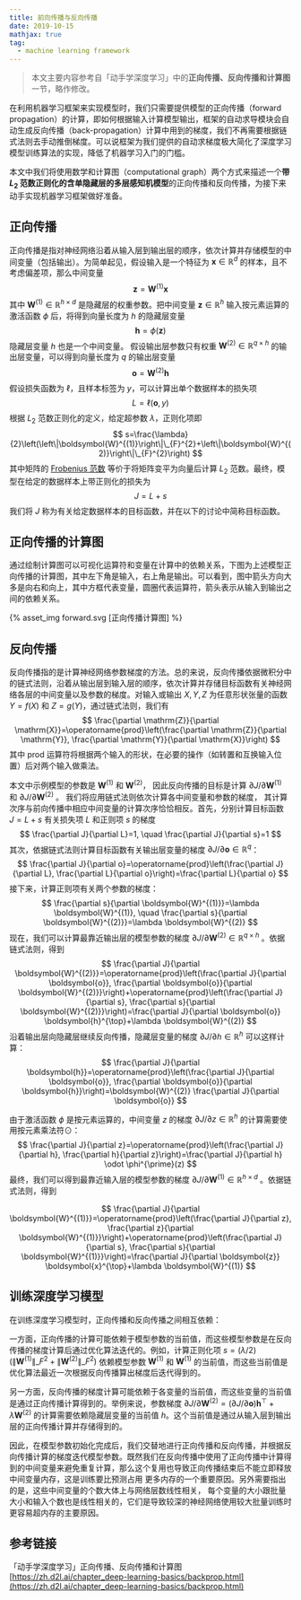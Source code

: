 ```yaml
---
title: 前向传播与反向传播
date: 2019-10-15
mathjax: true
tag:
  - machine learning framework
---
```


> 本文主要内容参考自「动手学深度学习」中的**正向传播、反向传播和计算图**一节，略作修改。

在利用机器学习框架来实现模型时，我们只需要提供模型的正向传播（forward propagation）的计算，即如何根据输⼊计算模型输出，框架的自动求导模块会⾃动⽣成反向传播（back-propagation）计算中用到的梯度，我们不再需要根据链式法则去手动推倒梯度。可以说框架为我们提供的⾃动求梯度极⼤简化了深度学习模型训练算法的实现，降低了机器学习入门的门槛。

本文中我们将使⽤数学和计算图（computational graph）两个⽅式来描述一个**带 $L_{2}$ 范数正则化的含单隐藏层的多层感知机模型**的正向传播和反向传播，为接下来动手实现机器学习框架做好准备。

<!-- more -->

## 正向传播

正向传播是指对神经⽹络沿着从输⼊层到输出层的顺序，依次计算并存储模型的中间变量（包括输出）。为简单起⻅，假设输⼊是⼀个特征为 $\boldsymbol{x} \in \mathbb{R}^{d}$ 的样本，且不考虑偏差项，那么中间变量
$$
\boldsymbol{z}=\boldsymbol{W}^{(1)} \boldsymbol{x}
$$
其中 $\boldsymbol{W}^{(1)} \in \mathbb{R}^{h \times d}$ 是隐藏层的权重参数。把中间变量 $\boldsymbol{z} \in \mathbb{R}^{h}$ 输⼊按元素运算的激活函数 $\phi$ 后，将得到向量⻓度为 $h$ 的隐藏层变量
$$
\boldsymbol{h}=\phi(\boldsymbol{z})
$$
隐藏层变量 $h$ 也是⼀个中间变量。 假设输出层参数只有权重 $\boldsymbol{W}^{(2)} \in \mathbb{R}^{q \times h}$ 的输出层变量，可以得到向量⻓度为 $q$ 的输出层变量
$$
\boldsymbol{o}=\boldsymbol{W}^{(2)} \boldsymbol{h}
$$
假设损失函数为 $\ell$，且样本标签为 $y$，可以计算出单个数据样本的损失项
$$
L=\ell(\boldsymbol{o}, y)
$$
根据 $L_{2}$ 范数正则化的定义，给定超参数 $\lambda$，正则化项即
$$
s=\frac{\lambda}{2}\left(\left\|\boldsymbol{W}^{(1)}\right\|\_{F}^{2}+\left\|\boldsymbol{W}^{(2)}\right\|\_{F}^{2}\right)
$$
其中矩阵的 [Frobenius 范数](http://mathworld.wolfram.com/FrobeniusNorm.html) 等价于将矩阵变平为向量后计算 $L_{2}$ 范数。最终，模型在给定的数据样本上带正则化的损失为
$$
J=L+s
$$
我们将 $J$ 称为有关给定数据样本的⽬标函数，并在以下的讨论中简称⽬标函数。

## 正向传播的计算图

通过绘制计算图可以可视化运算符和变量在计算中的依赖关系，下图为上述模型正向传播的计算图，其中左下⻆是输⼊，右上⻆是输出。可以看到，图中箭头⽅向⼤多是向右和向上，其中⽅框代表变量，圆圈代表运算符，箭头表⽰从输⼊到输出之间的依赖关系。

{% asset_img forward.svg [正向传播计算图] %}

## 反向传播

反向传播指的是计算神经⽹络参数梯度的⽅法。总的来说，反向传播依据微积分中的链式法则，沿着从输出层到输⼊层的顺序，依次计算并存储⽬标函数有关神经⽹络各层的中间变量以及参数的梯度。对输⼊或输出 $X, Y, Z$ 为任意形状张量的函数 $Y=f(X)$ 和 $Z=g(Y)$，通过链式法则，我们有
$$
\frac{\partial \mathrm{Z}}{\partial \mathrm{X}}=\operatorname{prod}\left(\frac{\partial \mathrm{Z}}{\partial \mathrm{Y}}, \frac{\partial \mathrm{Y}}{\partial \mathrm{X}}\right)
$$
其中 prod 运算符将根据两个输⼊的形状，在必要的操作（如转置和互换输⼊位置）后对两个输⼊做乘法。

本文中示例模型的参数是 $\boldsymbol{W}^{(1)}$ 和 $\mathbf{W}^{(2)}$， 因此反向传播的⽬标是计算 $\partial J / \partial \boldsymbol{W}^{(1)}$ 和 $\partial J / \partial \boldsymbol{W}^{(2)}$ 。 我们将应⽤链式法则依次计算各中间变量和参数的梯度， 其计算次序与前向传播中相应中间变量的计算次序恰恰相反。⾸先，分别计算⽬标函数 $J=L+s$ 有关损失项 $L$ 和正则项 $s$ 的梯度
$$
\frac{\partial J}{\partial L}=1, \quad \frac{\partial J}{\partial s}=1
$$
其次，依据链式法则计算⽬标函数有关输出层变量的梯度 $\partial J / \partial \boldsymbol{o} \in \mathbb{R}^{q}$：
$$
\frac{\partial J}{\partial o}=\operatorname{prod}\left(\frac{\partial J}{\partial L}, \frac{\partial L}{\partial o}\right)=\frac{\partial L}{\partial o}
$$
接下来，计算正则项有关两个参数的梯度：
$$
\frac{\partial s}{\partial \boldsymbol{W}^{(1)}}=\lambda \boldsymbol{W}^{(1)}, \quad \frac{\partial s}{\partial \boldsymbol{W}^{(2)}}=\lambda \boldsymbol{W}^{(2)}
$$
现在，我们可以计算最靠近输出层的模型参数的梯度 $\partial J / \partial \boldsymbol{W}^{(2)} \in \mathbb{R}^{q \times h}$ 。依据链式法则，得到
$$
\frac{\partial J}{\partial \boldsymbol{W}^{(2)}}=\operatorname{prod}\left(\frac{\partial J}{\partial \boldsymbol{o}}, \frac{\partial \boldsymbol{o}}{\partial \boldsymbol{W}^{(2)}}\right)+\operatorname{prod}\left(\frac{\partial J}{\partial s}, \frac{\partial s}{\partial \boldsymbol{W}^{(2)}}\right)=\frac{\partial J}{\partial \boldsymbol{o}} \boldsymbol{h}^{\top}+\lambda \boldsymbol{W}^{(2)}
$$
沿着输出层向隐藏层继续反向传播，隐藏层变量的梯度 $\partial J / \partial h \in \mathbb{R}^{h}$ 可以这样计算：
$$
\frac{\partial J}{\partial \boldsymbol{h}}=\operatorname{prod}\left(\frac{\partial J}{\partial \boldsymbol{o}}, \frac{\partial \boldsymbol{o}}{\partial \boldsymbol{h}}\right)=\boldsymbol{W}^{(2)} \frac{\partial J}{\partial \boldsymbol{o}}
$$


由于激活函数 $\phi$ 是按元素运算的，中间变量 $z$ 的梯度 $\partial J / \partial z \in \mathbb{R}^{h}$  的计算需要使⽤按元素乘法符⊙：
$$
\frac{\partial J}{\partial z}=\operatorname{prod}\left(\frac{\partial J}{\partial h}, \frac{\partial h}{\partial z}\right)=\frac{\partial J}{\partial h} \odot \phi^{\prime}(z)
$$
最终，我们可以得到最靠近输⼊层的模型参数的梯度 $\partial J / \partial \boldsymbol{W}^{(1)} \in \mathbb{R}^{h \times d}$ 。依据链式法则，得到

$$
\frac{\partial J}{\partial \boldsymbol{W}^{(1)}}=\operatorname{prod}\left(\frac{\partial J}{\partial z}, \frac{\partial z}{\partial \boldsymbol{W}^{(1)}}\right)+\operatorname{prod}\left(\frac{\partial J}{\partial s}, \frac{\partial s}{\partial \boldsymbol{W}^{(1)}}\right)=\frac{\partial J}{\partial \boldsymbol{z}} \boldsymbol{x}^{\top}+\lambda \boldsymbol{W}^{(1)}
$$

## 训练深度学习模型

在训练深度学习模型时，正向传播和反向传播之间相互依赖：

⼀⽅⾯，正向传播的计算可能依赖于模型参数的当前值，而这些模型参数是在反向传播的梯度计算后通过优化算法迭代的。例如，计算正则化项 $s=(\lambda /2)\left(\left\|\boldsymbol{W}^{(1)}\right\|\_{F}^{2}+\left\|\boldsymbol{W}^{(2)}\right\|\_{F}^{2}\right)$ 依赖模型参数 $\boldsymbol{W}^{(1)}$ 和 $\boldsymbol{W}^{(1)}$ 的当前值，而这些当前值是优化算法最近⼀次根据反向传播算出梯度后迭代得到的。

另⼀⽅⾯，反向传播的梯度计算可能依赖于各变量的当前值，而这些变量的当前值是通过正向传播计算得到的。举例来说，参数梯度 $\partial J/\partial \boldsymbol{W}^{(2)}=(\partial J / \partial \boldsymbol{o}) \boldsymbol{h}^{\top}+\lambda \boldsymbol{W}^{(2)}$ 的计算需要依赖隐藏层变量的当前值 $h$。这个当前值是通过从输⼊层到输出层的正向传播计算并存储得到的。

因此，在模型参数初始化完成后，我们交替地进⾏正向传播和反向传播，并根据反向传播计算的梯度迭代模型参数。既然我们在反向传播中使⽤了正向传播中计算得到的中间变量来避免重复计算，那么这个复⽤也导致正向传播结束后不能⽴即释放中间变量内存，这是训练要⽐预测占⽤ 更多内存的⼀个重要原因。另外需要指出的是，这些中间变量的个数⼤体上与⽹络层数线性相关， 每个变量的⼤小跟批量⼤小和输⼊个数也是线性相关的，它们是导致较深的神经⽹络使⽤较⼤批量训练时更容易超内存的主要原因。

## 参考链接

「动手学深度学习」正向传播、反向传播和计算图  [https://zh.d2l.ai/chapter_deep-learning-basics/backprop.html](https://zh.d2l.ai/chapter_deep-learning-basics/backprop.html)
